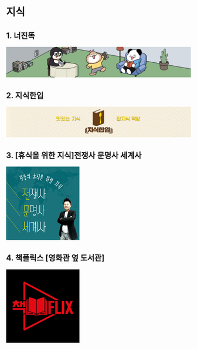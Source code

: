 # 지식

## 1. 너진똑
<a href='https://www.youtube.com/@NJT_BOOK' target="_blank"><img src='img/20241215204342.png'></a>

## 2. 지식한입
<a href='https://www.youtube.com/@%EC%A7%80%EC%8B%9D%ED%95%9C%EC%9E%85' target="_blank"><img src='img/20241215204443.png'></a>

## 3. [휴식을 위한 지식]전쟁사 문명사 세계사
<a href='https://www.podbbang.com/channels/10887' target="_blank"><img src='img/20241215212002.png'></a>

## 4. 책플릭스 [영화관 옆 도서관]
<a href='https://www.podbbang.com/channels/1776166' target="_blank"><img src='img/20241215212248.png'></a>